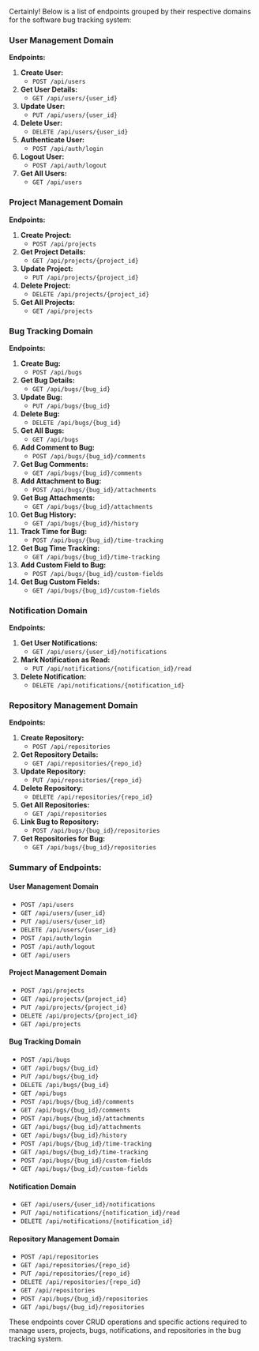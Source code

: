 Certainly! Below is a list of endpoints grouped by their respective domains for the software bug tracking system:

### User Management Domain

**Endpoints:**
1. **Create User:**
   - `POST /api/users`
2. **Get User Details:**
   - `GET /api/users/{user_id}`
3. **Update User:**
   - `PUT /api/users/{user_id}`
4. **Delete User:**
   - `DELETE /api/users/{user_id}`
5. **Authenticate User:**
   - `POST /api/auth/login`
6. **Logout User:**
   - `POST /api/auth/logout`
7. **Get All Users:**
   - `GET /api/users`

### Project Management Domain

**Endpoints:**
1. **Create Project:**
   - `POST /api/projects`
2. **Get Project Details:**
   - `GET /api/projects/{project_id}`
3. **Update Project:**
   - `PUT /api/projects/{project_id}`
4. **Delete Project:**
   - `DELETE /api/projects/{project_id}`
5. **Get All Projects:**
   - `GET /api/projects`

### Bug Tracking Domain

**Endpoints:**
1. **Create Bug:**
   - `POST /api/bugs`
2. **Get Bug Details:**
   - `GET /api/bugs/{bug_id}`
3. **Update Bug:**
   - `PUT /api/bugs/{bug_id}`
4. **Delete Bug:**
   - `DELETE /api/bugs/{bug_id}`
5. **Get All Bugs:**
   - `GET /api/bugs`
6. **Add Comment to Bug:**
   - `POST /api/bugs/{bug_id}/comments`
7. **Get Bug Comments:**
   - `GET /api/bugs/{bug_id}/comments`
8. **Add Attachment to Bug:**
   - `POST /api/bugs/{bug_id}/attachments`
9. **Get Bug Attachments:**
   - `GET /api/bugs/{bug_id}/attachments`
10. **Get Bug History:**
    - `GET /api/bugs/{bug_id}/history`
11. **Track Time for Bug:**
    - `POST /api/bugs/{bug_id}/time-tracking`
12. **Get Bug Time Tracking:**
    - `GET /api/bugs/{bug_id}/time-tracking`
13. **Add Custom Field to Bug:**
    - `POST /api/bugs/{bug_id}/custom-fields`
14. **Get Bug Custom Fields:**
    - `GET /api/bugs/{bug_id}/custom-fields`

### Notification Domain

**Endpoints:**
1. **Get User Notifications:**
   - `GET /api/users/{user_id}/notifications`
2. **Mark Notification as Read:**
   - `PUT /api/notifications/{notification_id}/read`
3. **Delete Notification:**
   - `DELETE /api/notifications/{notification_id}`

### Repository Management Domain

**Endpoints:**
1. **Create Repository:**
   - `POST /api/repositories`
2. **Get Repository Details:**
   - `GET /api/repositories/{repo_id}`
3. **Update Repository:**
   - `PUT /api/repositories/{repo_id}`
4. **Delete Repository:**
   - `DELETE /api/repositories/{repo_id}`
5. **Get All Repositories:**
   - `GET /api/repositories`
6. **Link Bug to Repository:**
   - `POST /api/bugs/{bug_id}/repositories`
7. **Get Repositories for Bug:**
   - `GET /api/bugs/{bug_id}/repositories`

### Summary of Endpoints:

#### User Management Domain
- `POST /api/users`
- `GET /api/users/{user_id}`
- `PUT /api/users/{user_id}`
- `DELETE /api/users/{user_id}`
- `POST /api/auth/login`
- `POST /api/auth/logout`
- `GET /api/users`

#### Project Management Domain
- `POST /api/projects`
- `GET /api/projects/{project_id}`
- `PUT /api/projects/{project_id}`
- `DELETE /api/projects/{project_id}`
- `GET /api/projects`

#### Bug Tracking Domain
- `POST /api/bugs`
- `GET /api/bugs/{bug_id}`
- `PUT /api/bugs/{bug_id}`
- `DELETE /api/bugs/{bug_id}`
- `GET /api/bugs`
- `POST /api/bugs/{bug_id}/comments`
- `GET /api/bugs/{bug_id}/comments`
- `POST /api/bugs/{bug_id}/attachments`
- `GET /api/bugs/{bug_id}/attachments`
- `GET /api/bugs/{bug_id}/history`
- `POST /api/bugs/{bug_id}/time-tracking`
- `GET /api/bugs/{bug_id}/time-tracking`
- `POST /api/bugs/{bug_id}/custom-fields`
- `GET /api/bugs/{bug_id}/custom-fields`

#### Notification Domain
- `GET /api/users/{user_id}/notifications`
- `PUT /api/notifications/{notification_id}/read`
- `DELETE /api/notifications/{notification_id}`

#### Repository Management Domain
- `POST /api/repositories`
- `GET /api/repositories/{repo_id}`
- `PUT /api/repositories/{repo_id}`
- `DELETE /api/repositories/{repo_id}`
- `GET /api/repositories`
- `POST /api/bugs/{bug_id}/repositories`
- `GET /api/bugs/{bug_id}/repositories`

These endpoints cover CRUD operations and specific actions required to manage users, projects, bugs, notifications, and repositories in the bug tracking system.